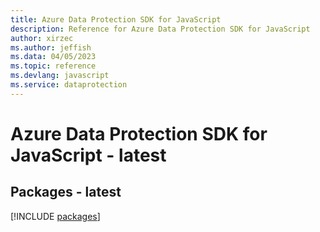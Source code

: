 ```yaml
---
title: Azure Data Protection SDK for JavaScript
description: Reference for Azure Data Protection SDK for JavaScript
author: xirzec
ms.author: jeffish
ms.data: 04/05/2023
ms.topic: reference
ms.devlang: javascript
ms.service: dataprotection
---
```

# Azure Data Protection SDK for JavaScript - latest
## Packages - latest
[!INCLUDE [packages](data-protection-index.md)]